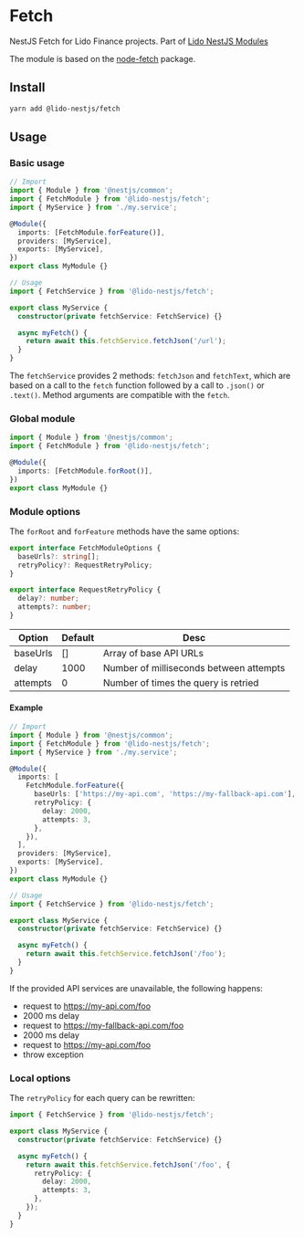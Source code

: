 # Fetch

NestJS Fetch for Lido Finance projects.
Part of [Lido NestJS Modules](https://github.com/lidofinance/lido-nestjs-modules/#readme)

The module is based on the [node-fetch](https://www.npmjs.com/package/node-fetch) package.

## Install

```bash
yarn add @lido-nestjs/fetch
```

## Usage

### Basic usage

```ts
// Import
import { Module } from '@nestjs/common';
import { FetchModule } from '@lido-nestjs/fetch';
import { MyService } from './my.service';

@Module({
  imports: [FetchModule.forFeature()],
  providers: [MyService],
  exports: [MyService],
})
export class MyModule {}

// Usage
import { FetchService } from '@lido-nestjs/fetch';

export class MyService {
  constructor(private fetchService: FetchService) {}

  async myFetch() {
    return await this.fetchService.fetchJson('/url');
  }
}
```

The `fetchService` provides 2 methods: `fetchJson` and `fetchText`, which are based on a call to the `fetch` function followed by a call to `.json()` or `.text()`. Method arguments are compatible with the `fetch`.

### Global module

```ts
import { Module } from '@nestjs/common';
import { FetchModule } from '@lido-nestjs/fetch';

@Module({
  imports: [FetchModule.forRoot()],
})
export class MyModule {}
```

### Module options

The `forRoot` and `forFeature` methods have the same options:

```ts
export interface FetchModuleOptions {
  baseUrls?: string[];
  retryPolicy?: RequestRetryPolicy;
}

export interface RequestRetryPolicy {
  delay?: number;
  attempts?: number;
}
```

| Option   | Default | Desc                                    |
| -------- | ------- | --------------------------------------- |
| baseUrls | []      | Array of base API URLs                  |
| delay    | 1000    | Number of milliseconds between attempts |
| attempts | 0       | Number of times the query is retried    |

#### Example

```ts
// Import
import { Module } from '@nestjs/common';
import { FetchModule } from '@lido-nestjs/fetch';
import { MyService } from './my.service';

@Module({
  imports: [
    FetchModule.forFeature({
      baseUrls: ['https://my-api.com', 'https://my-fallback-api.com'],
      retryPolicy: {
        delay: 2000,
        attempts: 3,
      },
    }),
  ],
  providers: [MyService],
  exports: [MyService],
})
export class MyModule {}

// Usage
import { FetchService } from '@lido-nestjs/fetch';

export class MyService {
  constructor(private fetchService: FetchService) {}

  async myFetch() {
    return await this.fetchService.fetchJson('/foo');
  }
}
```

If the provided API services are unavailable, the following happens:

- request to https://my-api.com/foo
- 2000 ms delay
- request to https://my-fallback-api.com/foo
- 2000 ms delay
- request to https://my-api.com/foo
- throw exception

### Local options

The `retryPolicy` for each query can be rewritten:

```ts
import { FetchService } from '@lido-nestjs/fetch';

export class MyService {
  constructor(private fetchService: FetchService) {}

  async myFetch() {
    return await this.fetchService.fetchJson('/foo', {
      retryPolicy: {
        delay: 2000,
        attempts: 3,
      },
    });
  }
}
```
